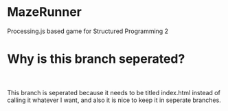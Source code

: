 # MazeRunner
Processing.js based game for Structured Programming 2 <br>

# Why is this branch seperated? <br> <br>

This branch is seperated because it needs to be titled index.html instead of calling it whatever I want, and also it is nice to keep it in seperate branches.
